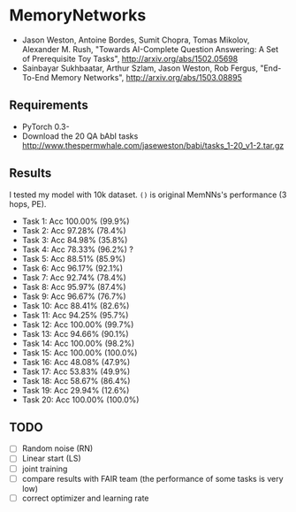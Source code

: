 # MemoryNetworks

- Jason Weston, Antoine Bordes, Sumit Chopra, Tomas Mikolov, Alexander M. Rush,
  "Towards AI-Complete Question Answering: A Set of Prerequisite Toy Tasks",
  http://arxiv.org/abs/1502.05698
- Sainbayar Sukhbaatar, Arthur Szlam, Jason Weston, Rob Fergus,
  "End-To-End Memory Networks",
  http://arxiv.org/abs/1503.08895

## Requirements
- PyTorch 0.3-
- Download the 20 QA bAbI tasks http://www.thespermwhale.com/jaseweston/babi/tasks_1-20_v1-2.tar.gz

## Results

I tested my model with 10k dataset. `()` is original MemNNs's performance (3 hops, PE).

- Task 1:  Acc 100.00%  (99.9%)
- Task 2:  Acc 97.28%   (78.4%)
- Task 3:  Acc 84.98%   (35.8%)
- Task 4:  Acc 78.33%   (96.2%) ?
- Task 5:  Acc 88.51%   (85.9%)
- Task 6:  Acc 96.17%   (92.1%)
- Task 7:  Acc 92.74%   (78.4%)
- Task 8:  Acc 95.97%   (87.4%)
- Task 9:  Acc 96.67%   (76.7%)
- Task 10: Acc 88.41%   (82.6%)
- Task 11: Acc 94.25%   (95.7%)
- Task 12: Acc 100.00%  (99.7%)
- Task 13: Acc 94.66%   (90.1%)
- Task 14: Acc 100.00%  (98.2%)
- Task 15: Acc 100.00%  (100.0%)
- Task 16: Acc 48.08%   (47.9%)
- Task 17: Acc 53.83%   (49.9%)
- Task 18: Acc 58.67%   (86.4%)
- Task 19: Acc 29.94%   (12.6%)
- Task 20: Acc 100.00%  (100.0%)


## TODO
- [ ] Random noise (RN)
- [ ] Linear start (LS)
- [ ] joint training
- [ ] compare results with FAIR team (the performance of some tasks is very low)
- [ ] correct optimizer and learning rate
